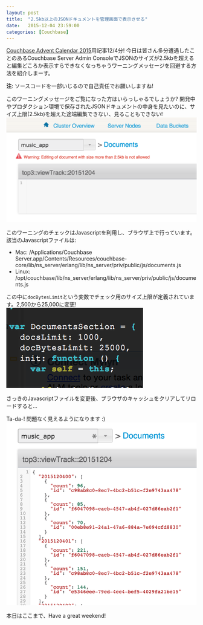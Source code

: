 ```yaml
---
layout: post
title:  "2.5kb以上のJSONドキュメントを管理画面で表示させる"
date:   2015-12-04 23:59:00
categories: [Couchbase]
---
```


[Couchbase Advent Calendar 2015](http://qiita.com/advent-calendar/2015/couchbase)用記事12/4分! 今日は皆さん多分遭遇したことのあるCouchbase Server Admin ConsoleでJSONのサイズが2.5kbを超えると編集どころか表示すらできなくなっちゃうワーニングメッセージを回避する方法を紹介しまーす。

**注**: ソースコードを一部いじるので自己責任でお願いしますね!

このワーニングメッセージをご覧になった方はいらっしゃるでしょうか? 開発中やプロダクション環境で保存されたJSONドキュメントの中身を見たいのに、サイズ上限(2.5kb)を超えた途端編集できない、見ることもできない!
<img src="/assets/images/json-edit-size-limit/warning.png">

このワーニングのチェックはJavascriptを利用し、ブラウザ上で行っています。
該当のJavascriptファイルは:

- Mac: /Applications/Couchbase Server.app/Contents/Resources/couchbase-core/lib/ns_server/erlang/lib/ns_server/priv/public/js/documents.js
- Linux: /opt/couchbase/lib/ns_server/erlang/lib/ns_server/priv/public/js/documents.js


この中に`docBytesLimit`という変数でチェック用のサイズ上限が定義されています。2,500から25,000に変更!
<img src="/assets/images/json-edit-size-limit/docBytesLimit.png">

さっきのJavascriptファイルを変更後、ブラウザのキャッシュをクリアしてリロードすると...

Ta-da-! 問題なく見えるようになります :)
<img src="/assets/images/json-edit-size-limit/without-warning.png">

本日はここまで、Have a great weekend!
